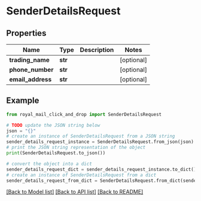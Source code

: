 # SenderDetailsRequest


## Properties

Name | Type | Description | Notes
------------ | ------------- | ------------- | -------------
**trading_name** | **str** |  | [optional] 
**phone_number** | **str** |  | [optional] 
**email_address** | **str** |  | [optional] 

## Example

```python
from royal_mail_click_and_drop import SenderDetailsRequest

# TODO update the JSON string below
json = "{}"
# create an instance of SenderDetailsRequest from a JSON string
sender_details_request_instance = SenderDetailsRequest.from_json(json)
# print the JSON string representation of the object
print(SenderDetailsRequest.to_json())

# convert the object into a dict
sender_details_request_dict = sender_details_request_instance.to_dict()
# create an instance of SenderDetailsRequest from a dict
sender_details_request_from_dict = SenderDetailsRequest.from_dict(sender_details_request_dict)
```
[[Back to Model list]](../README_AUTO.md#documentation-for-models) [[Back to API list]](../README_AUTO.md#documentation-for-api-endpoints) [[Back to README]](../README_AUTO.md)


